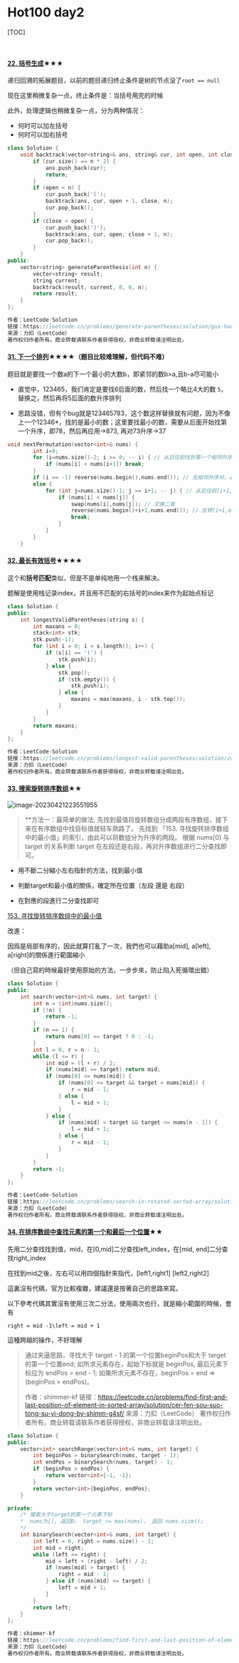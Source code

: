 # Hot100 day2

[TOC]

​	

#### [22. 括号生成](https://leetcode.cn/problems/generate-parentheses/)★★★

递归回溯的拓展题目，以前的题目递归终止条件是树的节点没了`root == null`

现在这里稍微复杂一点，终止条件是：当括号用完的时候

此外，处理逻辑也稍微复杂一点，分为两种情况：

- 何时可以加左括号
- 何时可以加右括号

```c++
class Solution {
    void backtrack(vector<string>& ans, string& cur, int open, int close, int n) {
        if (cur.size() == n * 2) {
            ans.push_back(cur);
            return;
        }
        if (open < n) {
            cur.push_back('(');
            backtrack(ans, cur, open + 1, close, n);
            cur.pop_back();
        }
        if (close < open) {
            cur.push_back(')');
            backtrack(ans, cur, open, close + 1, n);
            cur.pop_back();
        }
    }
public:
    vector<string> generateParenthesis(int n) {
        vector<string> result;
        string current;
        backtrack(result, current, 0, 0, n);
        return result;
    }
};

作者：LeetCode-Solution
链接：https://leetcode.cn/problems/generate-parentheses/solution/gua-hao-sheng-cheng-by-leetcode-solution/
来源：力扣（LeetCode）
著作权归作者所有。商业转载请联系作者获得授权，非商业转载请注明出处。
```



#### [31. 下一个排列](https://leetcode.cn/problems/next-permutation/)★★★★（题目比较难理解，但代码不难）

题目就是要找一个数a的下一个最小的大数b，即紧邻的数b>a,且b-a尽可能小

- 直觉中，123465，我们肯定是要找6后面的数，然后找一个略比4大的数 `5`，替换之，然后再将5后面的数升序排列

- 思路没错，但有个bug就是123465783，这个数这样替换就有问题，因为不像上一个12346*，找的是最小的数；这里要找最小的数，需要从后面开始找第一个升序，即78，然后再应用->873, 再对73升序->37

```c++
void nextPermutation(vector<int>& nums) {
        int i=0;
        for (i=nums.size()-2; i >= 0; -- i) { // 从后往前找到第一个相邻升序对
            if (nums[i] < nums[i+1]) break;
        }
        if (i == -1) reverse(nums.begin(),nums.end()); // 无相邻升序对，必定为非递减序列
        else {
            for (int j=nums.size()-1; j >= i+1; -- j) { // 从后往前[i+1,end)找第一个大于a[i+1]的值
                if (nums[i] < nums[j]) {
                    swap(nums[i],nums[j]); // 交换二者
                    reverse(nums.begin()+i+1,nums.end()); // 反转[i+1,end)，变成升序
                    break;
                }
            }
        }
    }
```



#### [32. 最长有效括号](https://leetcode.cn/problems/longest-valid-parentheses/)★★★★

这个和**括号匹配**类似，但是不是单纯地用一个栈来解决。

题解是使用栈记录index，并且用不匹配的右括号的index来作为起始点标记

```c++
class Solution {
public:
    int longestValidParentheses(string s) {
        int maxans = 0;
        stack<int> stk;
        stk.push(-1);
        for (int i = 0; i < s.length(); i++) {
            if (s[i] == '(') {
                stk.push(i);
            } else {
                stk.pop();
                if (stk.empty()) {
                    stk.push(i);
                } else {
                    maxans = max(maxans, i - stk.top());
                }
            }
        }
        return maxans;
    }
};

作者：LeetCode-Solution
链接：https://leetcode.cn/problems/longest-valid-parentheses/solution/zui-chang-you-xiao-gua-hao-by-leetcode-solution/
来源：力扣（LeetCode）
著作权归作者所有。商业转载请联系作者获得授权，非商业转载请注明出处。
```

#### [33. 搜索旋转排序数组](https://leetcode.cn/problems/search-in-rotated-sorted-array/)★★

![image-20230421223551955](C:\Users\a\AppData\Roaming\Typora\typora-user-images\image-20230421223551955.png)

> **方法一：最简单的做法, 先找到最值将旋转数组分成两段有序数组，接下来在有序数组中找目标值就轻车熟路了。
> 先找到 「153. 寻找旋转排序数组中的最小值」的索引，由此可以将数组分为升序的两段。
> 根据 nums[0] 与 target 的关系判断 target 在左段还是右段，再对升序数组进行二分查找即可。

- 用不斷二分縮小左右指針的方法，找到最小值

- 判斷target和最小值的關係，確定所在位置（左段 還是 右段）
- 在對應的段進行二分查找即可

[153. 寻找旋转排序数组中的最小值](https://leetcode.cn/problems/find-minimum-in-rotated-sorted-array/)

改進：

因爲是局部有序的，因此就算打亂了一次，我們也可以藉助a[mid], a[left], a[right]的關係進行範圍縮小

（但自己寫的時候最好使用原始的方法，一步步來，防止陷入死循環出錯）

```c++
class Solution {
public:
    int search(vector<int>& nums, int target) {
        int n = (int)nums.size();
        if (!n) {
            return -1;
        }
        if (n == 1) {
            return nums[0] == target ? 0 : -1;
        }
        int l = 0, r = n - 1;
        while (l <= r) {
            int mid = (l + r) / 2;
            if (nums[mid] == target) return mid;
            if (nums[0] <= nums[mid]) {
                if (nums[0] <= target && target < nums[mid]) {
                    r = mid - 1;
                } else {
                    l = mid + 1;
                }
            } else {
                if (nums[mid] < target && target <= nums[n - 1]) {
                    l = mid + 1;
                } else {
                    r = mid - 1;
                }
            }
        }
        return -1;
    }
};

作者：LeetCode-Solution
链接：https://leetcode.cn/problems/search-in-rotated-sorted-array/solution/sou-suo-xuan-zhuan-pai-xu-shu-zu-by-leetcode-solut/
来源：力扣（LeetCode）
著作权归作者所有。商业转载请联系作者获得授权，非商业转载请注明出处。
```



#### [34. 在排序数组中查找元素的第一个和最后一个位置](https://leetcode.cn/problems/find-first-and-last-position-of-element-in-sorted-array/)★★

先用二分查找找到值，mid，在[0,mid]二分查找left_index，在[mid, end]二分查找right_index

在找到mid之後，左右可以用四個指針來指代，[left1,right1]  [left2,right2]

這裏沒有代碼，官方比較複雜，建議還是按著自己的思路來寫。

以下參考代碼其實沒有使用三次二分法，使用兩次也行，就是縮小範圍的時候，會有

`right = mid -1\left = mid + 1 `

這種跨越的操作，不好理解

>通过夹逼思路，寻找大于 target - 1 的第一个位置beginPos和大于 target的第一个位置end;
>如所求元素存在，起始下标就是 beginPos, 最后元素下标应为 endPos = end - 1;
>如果所求元素不存在，beginPos = end => (beginPos > endPos)。
>
>作者：shimmer-kf
>链接：https://leetcode.cn/problems/find-first-and-last-position-of-element-in-sorted-array/solution/cer-fen-sou-suo-tong-su-yi-dong-by-shimm-g4sf/
>来源：力扣（LeetCode）
>著作权归作者所有。商业转载请联系作者获得授权，非商业转载请注明出处。

```c++
class Solution {
public:
    vector<int> searchRange(vector<int>& nums, int target) {
        int beginPos = binarySearch(nums, target - 1);
        int endPos = binarySearch(nums, target) - 1;
        if (beginPos > endPos) {
            return vector<int>{-1, -1};
        }
        return vector<int>{beginPos, endPos};
    }

private:
    /* 搜索大于target的第一个元素下标
    *  nums为[], 返回0， target >= max(nums)， 返回 nums.size();
    */
    int binarySearch(vector<int>& nums, int target) {
        int left = 0, right = nums.size() - 1;
        int mid = right;
        while (left <= right) {
            mid = left + (right - left) / 2;
            if (nums[mid] > target) {
                right = mid - 1;
            } else if (nums[mid] <= target) {
                left = mid + 1;
            } 
        }
        return left;
    }
};

作者：shimmer-kf
链接：https://leetcode.cn/problems/find-first-and-last-position-of-element-in-sorted-array/solution/cer-fen-sou-suo-tong-su-yi-dong-by-shimm-g4sf/
来源：力扣（LeetCode）
著作权归作者所有。商业转载请联系作者获得授权，非商业转载请注明出处。
```

